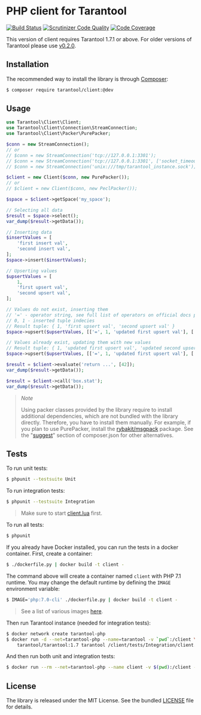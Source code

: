 # PHP client for Tarantool

[![Build Status](https://travis-ci.org/tarantool-php/client.svg?branch=master)](https://travis-ci.org/tarantool-php/client)
[![Scrutinizer Code Quality](https://scrutinizer-ci.com/g/tarantool-php/client/badges/quality-score.png?b=master)](https://scrutinizer-ci.com/g/tarantool-php/client/?branch=master)
[![Code Coverage](https://scrutinizer-ci.com/g/tarantool-php/client/badges/coverage.png?b=master)](https://scrutinizer-ci.com/g/tarantool-php/client/?branch=master)

This version of client requires Tarantool 1.7.1 or above. 
For older versions of Tarantool please use [v0.2.0](https://github.com/tarantool-php/client/releases/tag/v0.2.0).


## Installation

The recommended way to install the library is through [Composer](http://getcomposer.org):

```sh
$ composer require tarantool/client:@dev
```


## Usage

```php
use Tarantool\Client\Client;
use Tarantool\Client\Connection\StreamConnection;
use Tarantool\Client\Packer\PurePacker;

$conn = new StreamConnection();
// or
// $conn = new StreamConnection('tcp://127.0.0.1:3301');
// $conn = new StreamConnection('tcp://127.0.0.1:3301', ['socket_timeout' => 5.0, 'connect_timeout' => 5.0]);
// $conn = new StreamConnection('unix:///tmp/tarantool_instance.sock');

$client = new Client($conn, new PurePacker());
// or
// $client = new Client($conn, new PeclPacker());

$space = $client->getSpace('my_space');

// Selecting all data
$result = $space->select();
var_dump($result->getData());

// Inserting data
$insertValues = [
    'first insert val',
    'second insert val',
];
$space->insert($insertValues);

// Upserting values
$upsertValues = [
    1,
    'first upsert val',
    'second upsert val',
];

// Values do not exist, inserting them
// '=' - operator string, see full list of operators on official docs page
// 0, 1 - inserted tuple indecies
// Result tuple: { 1, 'first upsert val', 'second upsert val' }
$space->upsert($upsertValues, [['=', 1, 'updated first upsert val'], ['=', 2, 'updated second upsert val']]);

// Values already exist, updating them with new values
// Result tuple: { 1, 'updated first upsert val', 'updated second upsert val' }
$space->upsert($upsertValues, [['=', 1, 'updated first upsert val'], ['=', 2, 'updated second upsert val']]);

$result = $client->evaluate('return ...', [42]);
var_dump($result->getData());

$result = $client->call('box.stat');
var_dump($result->getData());
```

> *Note*
>
> Using packer classes provided by the library require to install additional dependencies,
> which are not bundled with the library directly. Therefore, you have to install them manually.
> For example, if you plan to use PurePacker, install the [rybakit/msgpack](https://github.com/rybakit/msgpack.php#installation) package.
> See the "[suggest](composer.json#L21-L22)" section of composer.json for other alternatives.


## Tests

To run unit tests:

```sh
$ phpunit --testsuite Unit
```

To run integration tests:

```sh
$ phpunit --testsuite Integration
```

> Make sure to start [client.lua](tests/Integration/client.lua) first.

To run all tests:

```sh
$ phpunit
```

If you already have Docker installed, you can run the tests in a docker container.
First, create a container:

```sh
$ ./dockerfile.py | docker build -t client -
```

The command above will create a container named `client` with PHP 7.1 runtime.
You may change the default runtime by defining the `IMAGE` environment variable:

```sh
$ IMAGE='php:7.0-cli' ./dockerfile.py | docker build -t client -
```

> See a list of various images [here](.travis.yml#L9-L26).


Then run Tarantool instance (needed for integration tests):

```sh
$ docker network create tarantool-php
$ docker run -d --net=tarantool-php --name=tarantool -v `pwd`:/client \
    tarantool/tarantool:1.7 tarantool /client/tests/Integration/client.lua
```

And then run both unit and integration tests:

```sh
$ docker run --rm --net=tarantool-php --name client -v $(pwd):/client -w /client client
```


## License

The library is released under the MIT License. See the bundled [LICENSE](LICENSE) file for details.
